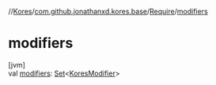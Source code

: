 //[Kores](../../../index.md)/[com.github.jonathanxd.kores.base](../index.md)/[Require](index.md)/[modifiers](modifiers.md)

# modifiers

[jvm]\
val [modifiers](modifiers.md): [Set](https://kotlinlang.org/api/latest/jvm/stdlib/kotlin.collections/-set/index.html)<[KoresModifier](../-kores-modifier/index.md)>
